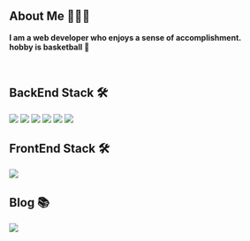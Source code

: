 ## About Me 🧑🏻‍💻
<b>I am a web developer who enjoys a sense of accomplishment.</b>
<br/>
<b>hobby is basketball 🏀</b>

<br/>

## BackEnd Stack 🛠
<img src="https://img.shields.io/badge/Java-007396?style=flat-square&logo=Java&logoColor=white"/>
<img src="https://img.shields.io/badge/Spring-6DB33F?style=flat-square&logo=Spring&logoColor=white"/>
<img src="https://img.shields.io/badge/Node-339933?style=flat-square&logo=Node.js&logoColor=white"/>
<img src="https://img.shields.io/badge/Nginx-00963?style=flat-square&logo=NGINX&logoColor=white"/>
<img src="https://img.shields.io/badge/Oracle-F80000?style=flat-square&logo=Oracle&logoColor=white"/>
<img src="https://img.shields.io/badge/MySQL-4479A1?style=flat-square&logo=MySQL&logoColor=white"/>
<br/>

## FrontEnd Stack 🛠
<img src="https://img.shields.io/badge/JavaScript-F7DF1E?style=flat-square&logo=JavaScript&logoColor=white"/>
<br/>

## Blog 📚
<a href="https://velog.io/@jodheeee" target="_blank"><img src="https://img.shields.io/badge/Velog-20c997?style=flat-square&logo=Vimeo&logoColor=white"/></a>
